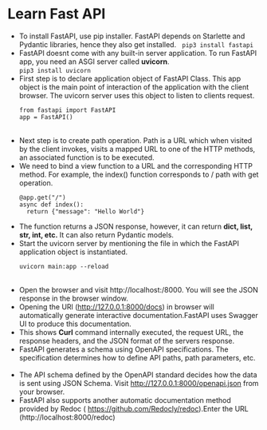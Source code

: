 # Learn Fast API

- To install FastAPI, use pip installer. FastAPI depends on Starlette and Pydantic libraries, hence they also get installed.
  &nbsp;
  `pip3 install fastapi`
  &nbsp;
- FastAPI doesnt come with any built-in server application. To run FastAPI app, you need an ASGI server called **uvicorn**.
  &nbsp;  
   `pip3 install uvicorn`
  &nbsp;
- First step is to declare application object of FastAPI Class. This app object is the main point of interaction of the application with the client browser. The uvicorn server uses this object to listen to clients request.
  &nbsp;
  ```
  from fastapi import FastAPI
  app = FastAPI()
  ```
  &nbsp;
- Next step is to create path operation. Path is a URL which when visited by the client invokes, visits a mapped URL to one of the HTTP methods, an associated function is to be executed.
  &nbsp;
- We need to bind a view function to a URL and the corresponding HTTP method. For example, the index() function corresponds to / path with get operation.
  &nbsp;
  ```
  @app.get("/")
  async def index():
    return {"message": "Hello World"}
  ```
- The function returns a JSON response, however, it can return **dict, list, str, int, etc.** It can also return Pydantic models.
  &nbsp;
- Start the uvicorn server by mentioning the file in which the FastAPI application object is instantiated.
  &nbsp;
  ```
  uvicorn main:app --reload
  ```
  &nbsp;
- Open the browser and visit http://localhost:/8000. You will see the JSON response in the browser window.
  &nbsp;
- Opening the URl (http://127.0.0.1:8000/docs) in browser will automatically generate interactive documentation.FastAPI uses Swagger UI to produce this documentation.
  &nbsp;
- This shows **Curl** command internally executed, the request URL, the response headers, and the JSON format of the servers response.
  &nbsp;
- FastAPI generates a schema using OpenAPI specifications. The specification determines how to define API paths, path parameters, etc.
  &nbsp;
- The API schema defined by the OpenAPI standard decides how the data is sent using JSON Schema. Visit http://127.0.0.1:8000/openapi.json from your browser.
  &nbsp;
- FastAPI also supports another automatic documentation method provided by Redoc ( https://github.com/Redocly/redoc).Enter the URL (http://localhost:8000/redoc)
